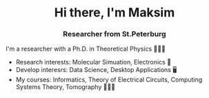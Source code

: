 <div id="header" align="center">
    <h1>Hi there, I'm Maksim</h1> 
    <h3>Researcher from St.Peterburg</h3>
</div>




I'm a researcher with a Ph.D. in Theoretical Physics 👨🏼‍🎓   
* Research interests: Molecular Simuation, Electronics 🧬
* Develop interesrs: Data Science, Desktop Applications 🖥️
* My courses: Informatics, Theory of Electrical Circuits, Computing Systems Theory, Tomography 👨🏼‍🏫
  

